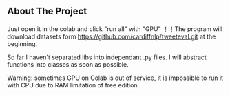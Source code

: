 <!-- ABOUT THE PROJECT -->
## About The Project
Just open it in the colab and click "run all" with "GPU" ！！The program will download datasets form https://github.com/cardiffnlp/tweeteval.git at the beginning.

So far I haven't separated libs into independant .py files. I will abstract functions into classes as soon as possible. 

Warning: sometimes GPU on Colab is out of service, it is impossible to run it with CPU due to RAM limitation of free edition. 
